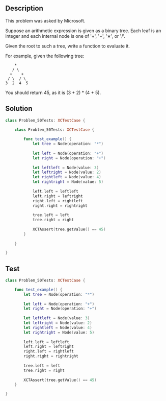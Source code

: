 ## Description

This problem was asked by Microsoft.

Suppose an arithmetic expression is given as a binary tree. Each leaf is an integer and each internal node is one of '+', '−', '∗', or '/'.

Given the root to such a tree, write a function to evaluate it.

For example, given the following tree:

```
    *
   / \
  +    +
 / \  / \
3  2  4  5
```

You should return 45, as it is (3 + 2) * (4 + 5).

## Solution

```swift
class Problem_50Tests: XCTestCase {

    class Problem_50Tests: XCTestCase {
        
        func test_example() {
            let tree = Node(operation: "*")
            
            let left = Node(operation: "+")
            let right = Node(operation: "+")
            
            let leftleft = Node(value: 3)
            let leftright = Node(value: 2)
            let rightleft = Node(value: 4)
            let rightright = Node(value: 5)
            
            left.left = leftleft
            left.right = leftright
            right.left = rightleft
            right.right = rightright
            
            tree.left = left
            tree.right = right
            
            XCTAssert(tree.getValue() == 45)
        }
        
    }

}
```

## Test

```swift
class Problem_50Tests: XCTestCase {

    func test_example() {
        let tree = Node(operation: "*")
        
        let left = Node(operation: "+")
        let right = Node(operation: "+")
        
        let leftleft = Node(value: 3)
        let leftright = Node(value: 2)
        let rightleft = Node(value: 4)
        let rightright = Node(value: 5)
        
        left.left = leftleft
        left.right = leftright
        right.left = rightleft
        right.right = rightright
        
        tree.left = left
        tree.right = right
        
        XCTAssert(tree.getValue() == 45)
    }

}
```